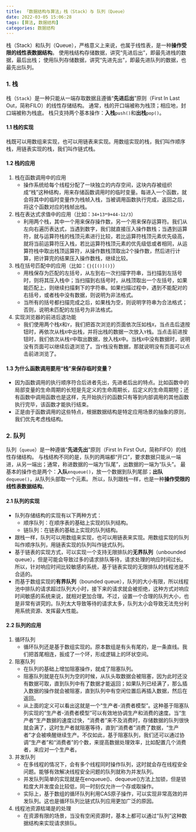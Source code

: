 ```yaml
---
title: 「数据结构与算法」栈（Stack）与 队列（Queue）
date: 2022-03-05 15:06:28
tags: [算法, 数据结构]
categories: 数据结构
---
```


栈（Stack）和队列（Queue），严格意义上来说，也属于线性表，是一种**操作受限的线性表数据结构**。
使用栈结构存储数据，讲究“先进后出”，即最先进栈的数据，最后出栈；
使用队列存储数据，讲究“先进先出”，即最先进队列的数据，也最先出队列。
<!-- more -->


### 1. 栈
栈（`Stack`）是一种只能从一端存取数据且遵循“**先进后出**”原则（First In Last Out，简称FILO）的线性存储结构。
通常，栈的开口端被称为栈顶；相应地，封口端被称为栈底。
栈只支持两个基本操作：**入栈**`push()`和**出栈**`pop()`。


#### 1.1 栈的实现
栈既可以用数组来实现，也可以用链表来实现。用数组实现的栈，我们叫作顺序栈，用链表实现的栈，我们叫作链式栈。

#### 1.2 栈的应用
1. 栈在函数调用中的应用
    + 操作系统给每个线程分配了一块独立的内存空间，这块内存被组织成“栈”这种结构，用来存储函数调用时的临时变量。每进入一个函数，就会将其中的临时变量作为栈帧入栈，当被调用函数执行完成，返回之后，将这个函数对应的栈帧出栈。
2. 栈在表达式求值中的应用（比如：`34+13*9+44-12/3`）
    + 利用两个栈，其中一个用来保存操作数，另一个用来保存运算符。我们从左向右遍历表达式，当遇到数字，我们就直接压入操作数栈；当遇到运算符，就与运算符栈的栈顶元素进行比较，若比运算符栈顶元素优先级高，就将当前运算符压入栈，若比运算符栈顶元素的优先级低或者相同，从运算符栈中取出栈顶运算符，从操作数栈顶取出2个操作数，然后进行计算，把计算完的结果压入操作数栈，继续比较。
3. 栈在括号匹配中的应用（比如：`{}{[()]()}`）
    + 用栈保存为匹配的左括号，从左到右一次扫描字符串，当扫描到左括号时，则将其压入栈中；当扫描到右括号时，从栈顶取出一个左括号，如果能匹配上，则继续扫描剩下的字符串。如果扫描过程中，遇到不能配对的右括号，或者栈中没有数据，则说明为非法格式。
    + 当所有的括号都扫描完成之后，如果栈为空，则说明字符串为合法格式；否则，说明未匹配的左括号为非法格式。
4. 实现浏览器的前进后退功能
    + 我们使用两个栈`X`和`Y`，我们把首次浏览的页面依次压如栈`X`，当点击后退按钮时，再依次从栈`X`中出栈，并将出栈的数据一次放入`Y`栈。当点击前进按钮时，我们依次从栈`Y`中取出数据，放入栈`X`中。当栈`X`中没有数据时，说明没有页面可以继续后退浏览了。当`Y`栈没有数据，那就说明没有页面可以点击前进浏览了。


#### 1.3 为什么函数调用要用“栈”来保存临时变量？
- 因为函数调用的执行顺序符合后进者先出，先进者后出的特点。比如函数中的局部变量的生命周期的长短是先定义的生命周期长，后定义的生命周期短；还有函数中调用函数也是这样，先开始执行的函数只有等到内部调用的其他函数执行完毕，该函数才能执行结束。
- 正是由于函数调用的这些特点，根据数据结构是特定应用场景的抽象的原则，我们优先考虑栈结构。



### 2. 队列
队列（`queue`）是一种遵循“**先进先出**”原则（First In First Out，简称FIFO）的线性存储结构。
与栈结构不同的是，队列的两端都“开口”，要求数据只能从一端进，从另一端出；通常，称进数据的一端为“队尾”，出数据的一端为“队头”。
最基本的操作也是两个：**入队**`enqueue()`，放一个数据到队列尾部；**出队**`dequeue()`，从队列头部取一个元素。
所以，队列跟栈一样，也是一种**操作受限的线性表数据结构**。

#### 2.1 队列的实现
- 队列存储结构的实现有以下两种方式：
    + 顺序队列：在顺序表的基础上实现的队列结构。
    + 链队列：在链表的基础上实现的队列结构。
- 跟栈一样，队列可以用数组来实现，也可以用链表来实现。用数组实现的队列叫作顺序队列，用链表实现的队列叫作链式队列。
- 基于链表的实现方式，可以实现一个支持无限排队的**无界队列**（unbounded queue），但是可能会导致过多的请求排队等待，请求处理的响应时间过长。所以，针对响应时间比较敏感的系统，基于链表实现的无限排队的线程池是不合适的。
- 而基于数组实现的**有界队列**（bounded queue），队列的大小有限，所以线程池中排队的请求超过队列大小时，接下来的请求就会被拒绝，这种方式对响应时间敏感的系统来说，就相对更加合理。不过，设置一个合理的队列大小，也是非常有讲究的。队列太大导致等待的请求太多，队列太小会导致无法充分利用系统资源、发挥最大性能。

#### 2.2 队列的应用
1. 循环队列
    + 循环队列还是基于数组实现的。原本数组是有头有尾的，是一条直线。我们把首尾相连，扳成了一个环，形成逻辑上的环状空间。
2. 阻塞队列
    + 在队列的基础上增加阻塞操作，就成了阻塞队列。
    + 阻塞队列就是在队列为空的时候，从队头取数据会被阻塞，因为此时还没有数据可取，直到队列中有了数据才能返回；如果队列已经满了，那么插入数据的操作就会被阻塞，直到队列中有空闲位置后再插入数据，然后在返回。
    + 从上面的定义可以看出这就是一个“生产者-消费者模型”。这种基于阻塞队列实现的“生产者-消费者模型”可以有效地协调生产和消费的速度。当“生产者”生产数据的速度过快，“消费者”来不及消费时，存储数据的队列很快就会满了，这时生产者就阻塞等待，直到“消费者”消费了数据，“生产者”才会被唤醒继续生产。不仅如此，基于阻塞队列，我们还可以通过协调“生产者”和“消费者”的个数，来提高数据处理效率，比如配置几个消费者，来应对一个生产者。
3. 并发队列
    + 在多线程的情况下，会有多个线程同时操作队列，这时就会存在线程安全问题。能够有效解决线程安全问题的队列就称为并发队列。
    + 并发队列简单的实现就是在enqueue()、dequeue()方法上加锁，但是锁粒度大并发度会比较低，同一时刻仅允许一个存或取操作。
    + 实际上，基于数组的循环队列利用CAS原子操作，可以实现非常高效的并发队列。这也是循环队列比链式队列应用更加广泛的原因。
4. 线程池资源枯竭是的处理
    + 在资源有限的场景，当没有空闲资源时，基本上都可以通过“队列”这种数据结构来实现请求排队。
